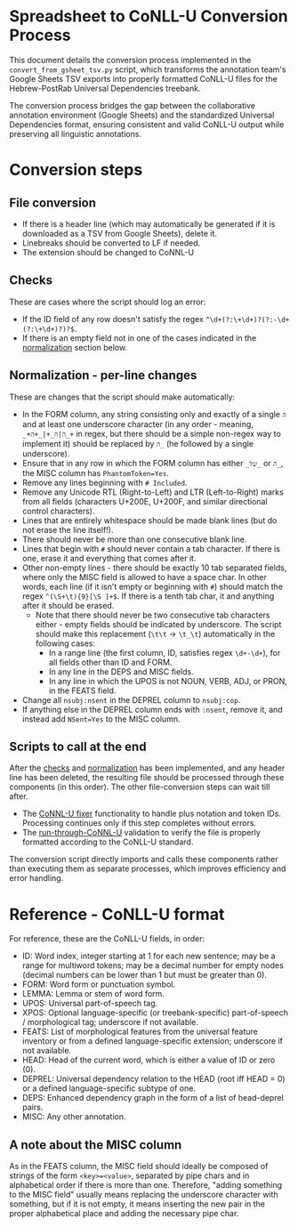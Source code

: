 # Spreadsheet to CoNLL-U Conversion Process

This document details the conversion process implemented in the `convert_from_gsheet_tsv.py` script, which transforms the annotation team's Google Sheets TSV exports into properly formatted CoNLL-U files for the Hebrew-PostRab Universal Dependencies treebank.

The conversion process bridges the gap between the collaborative annotation environment (Google Sheets) and the standardized Universal Dependencies format, ensuring consistent and valid CoNLL-U output while preserving all linguistic annotations.

# Conversion steps

## File conversion

- If there is a header line (which may automatically be generated if it is downloaded as a TSV from Google Sheets), delete it.
- Linebreaks should be converted to LF if needed.
- The extension should be changed to CoNNL-U

## Checks

These are cases where the script should log an error:

- If the ID field of any row doesn't satisfy the regex `^\d+(?:\+\d+)?(?:-\d+(?:\+\d+)?)?$`.
- If there is an empty field not in one of the cases indicated in the [normalization](#normalization) section below.

## Normalization - per-line changes

These are changes that the script should make automatically:

- In the FORM column, any string consisting only and exactly of a single `ה` and at least one underscore character (in any order - meaning, `_+ה|ה_+|_+ה_+` in regex, but there should be a simple non-regex way to implement it) should be replaced by `ה_` (he followed by a single underscore).
- Ensure that in any row in which the FORM column has either `_של_` or `ה_`, the MISC column has `PhantomToken=Yes`.
- Remove any lines beginning with `# Included`.
- Remove any Unicode RTL (Right-to-Left) and LTR (Left-to-Right) marks from all fields (characters U+200E, U+200F, and similar directional control characters).
- Lines that are entirely whitespace should be made blank lines (but do not erase the line itself!).
- There should never be more than one consecutive blank line.
- Lines that begin with `#` should never contain a tab character. If there is one, erase it and everything that comes after it.
- Other non-empty lines - there should be exactly 10 tab separated fields, where only the MISC field is allowed to have a space char. In other words, each line (if it isn't empty or beginning with `#`) should match the regex `^(\S+\t){9}[\S ]+$`. If there is a tenth tab char, it and anything after it should be erased.
  - Note that there should never be two consecutive tab characters either - empty fields should be indicated by underscore. The script should make this replacement (`\t\t` -> `\t_\t`) automatically in the following cases:
    - In a range line (the first column, ID, satisfies regex `\d+-\d+`), for all fields other than ID and FORM.
    - In any line in the DEPS and MISC fields.
    - In any line in which the UPOS is not NOUN, VERB, ADJ, or PRON, in the FEATS field.
- Change all `nsubj:nsent` in the DEPREL column to `nsubj:cop`.
- If anything else in the DEPREL column ends with `:nsent`, remove it, and instead add `NSent=Yes` to the MISC column.

## Scripts to call at the end

After the [checks](#checks) and [normalization](#normalization---per-line-changes) has been implemented, and any header line has been deleted, the resulting file should be processed through these components (in this order). The other file-conversion steps can wait till after.

- The [CoNNL-U fixer](CoNNLU-Fixing\conllu_fixer2.py) functionality to handle plus notation and token IDs. Processing continues only if this step completes without errors.
- The [run-through-CoNNL-U](run_through_conllu.py) validation to verify the file is properly formatted according to the CoNLL-U standard.

The conversion script directly imports and calls these components rather than executing them as separate processes, which improves efficiency and error handling.

# Reference - CoNLL-U format

For reference, these are the CoNLL-U fields, in order:

- ID: Word index, integer starting at 1 for each new sentence; may be a range for multiword tokens; may be a decimal number for empty nodes (decimal numbers can be lower than 1 but must be greater than 0).
- FORM: Word form or punctuation symbol.
- LEMMA: Lemma or stem of word form.
- UPOS: Universal part-of-speech tag.
- XPOS: Optional language-specific (or treebank-specific) part-of-speech / morphological tag; underscore if not available.
- FEATS: List of morphological features from the universal feature inventory or from a defined language-specific extension; underscore if not available.
- HEAD: Head of the current word, which is either a value of ID or zero (0).
- DEPREL: Universal dependency relation to the HEAD (root iff HEAD = 0) or a defined language-specific subtype of one.
- DEPS: Enhanced dependency graph in the form of a list of head-deprel pairs.
- MISC: Any other annotation.

## A note about the MISC column

As in the FEATS column, the MISC field should ideally be composed of strings of the form `<key>=<value>`, separated by pipe chars and in alphabetical order if there is more than one. Therefore, "adding something to the MISC field" usually means replacing the underscore character with something, but if it is not empty, it means inserting the new pair in the proper alphabetical place and adding the necessary pipe char.
